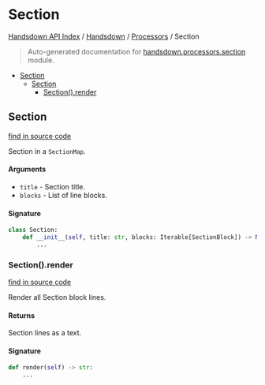 # Section

[Handsdown API Index](../../README.md#handsdown-api-index) /
[Handsdown](../index.md#handsdown) /
[Processors](./index.md#processors) /
Section

> Auto-generated documentation for [handsdown.processors.section](https://github.com/vemel/handsdown/blob/main/handsdown/processors/section.py) module.

- [Section](#section)
  - [Section](#section-1)
    - [Section().render](#section()render)

## Section

[find in source code](https://github.com/vemel/handsdown/blob/main/handsdown/processors/section.py#L9)

Section in a `SectionMap`.

#### Arguments

- `title` - Section title.
- `blocks` - List of line blocks.

#### Signature

```python
class Section:
    def __init__(self, title: str, blocks: Iterable[SectionBlock]) -> None:
        ...
```

### Section().render

[find in source code](https://github.com/vemel/handsdown/blob/main/handsdown/processors/section.py#L22)

Render all Section block lines.

#### Returns

Section lines as a text.

#### Signature

```python
def render(self) -> str:
    ...
```


